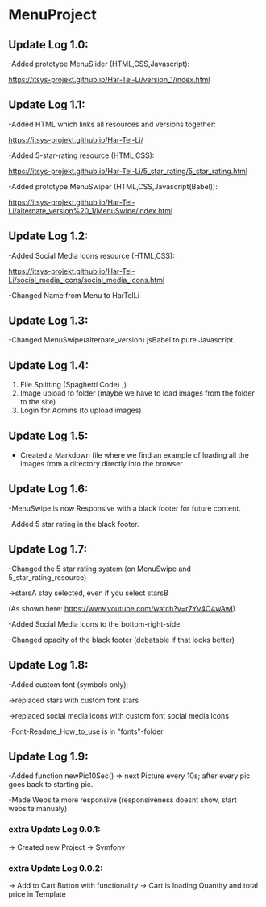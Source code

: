 # MenuProject

## Update Log 1.0:

-Added prototype MenuSlider (HTML,CSS,Javascript):

https://itsys-projekt.github.io/Har-Tel-Li/version_1/index.html

## Update Log 1.1:

-Added HTML which links all resources and versions together:

https://itsys-projekt.github.io/Har-Tel-Li/


-Added 5-star-rating resource (HTML,CSS):

https://itsys-projekt.github.io/Har-Tel-Li/5_star_rating/5_star_rating.html


-Added prototype MenuSwiper (HTML,CSS,Javascript(Babel)):

https://itsys-projekt.github.io/Har-Tel-Li/alternate_version%20_1/MenuSwipe/index.html

## Update Log 1.2:

-Added Social Media Icons resource (HTML,CSS):

https://itsys-projekt.github.io/Har-Tel-Li/social_media_icons/social_media_icons.html

-Changed Name from Menu to HarTelLi

## Update Log 1.3:

-Changed MenuSwipe(alternate_version) jsBabel to pure Javascript.

## Update Log 1.4:

1. File Splitting (Spaghetti Code) ;)
2. Image upload to folder (maybe we have to load images from the folder to the site)
3. Login for Admins (to upload images)

## Update Log 1.5:

* Created a Markdown file where we find an example of loading all the images from a directory directly into the browser

## Update Log 1.6:

-MenuSwipe is now Responsive with a black footer for future content.

-Added 5 star rating in the black footer.

## Update Log 1.7:

-Changed the 5 star rating system (on MenuSwipe and 5_star_rating_resource)

->starsA stay selected, even if you select starsB

(As shown here: https://www.youtube.com/watch?v=r7Yv4O4wAwI)

-Added Social Media Icons to the bottom-right-side

-Changed opacity of the black footer (debatable if that looks better)

## Update Log 1.8:

-Added custom font (symbols only);

->replaced stars with custom font stars

->replaced social media icons with custom font social media icons

-Font-Readme_How_to_use is in "fonts"-folder

## Update Log 1.9:

-Added function newPic10Sec() => next Picture every 10s; after every pic goes back to starting pic.

-Made Website more responsive (responsiveness doesnt show, start website manualy)

### extra Update Log 0.0.1:

-> Created new Project -> Symfony

### extra Update Log 0.0.2:

-> Add to Cart Button with functionality
-> Cart is loading Quantity and total price in Template
